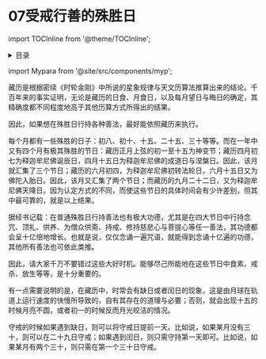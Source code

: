 
# 07受戒行善的殊胜日

import TOCInline from '@theme/TOCInline';

<details>
<summary>目录</summary>
<TOCInline toc={toc} maxHeadingLevel='6' />
</details>

import Mypara from '@site/src/components/myp';

<Mypara />

藏历是根据密续《时轮金刚》中所说的星象规律与天文历算法推算出来的结论。千百年来的事实证明，无论是藏历的日食、月食日，以及每月望日与晦日的确定，其精确度都不同程度地高于其他历算方式所得出的结果。

因此，如果想在殊胜日行持各种善法，最好能依照藏历来执行。

每个月都有一些殊胜的日子：初八、初十、十五、二十五、三十等等。而在一年中又有四个月有极其殊胜的节日：藏历正月上弦的初一至十五为神变节；藏历四月初七为释迦牟尼佛诞辰日，四月十五日为释迦牟尼佛的成道日与涅槃日。因此，该月就汇集了三个节日；藏历的六月初四，为释迦牟尼佛初转法轮日，六月十五日又为佛陀入胎日。因此，该月又汇集了两个节日；而藏历的九月二十二日，又为释迦牟尼佛天降日。因为认定方式的不同，而使这些节日的具体时间会有少许差别，但其中最可靠的，就是以上结果。

据经书记载：在普通殊胜日行持善法也有极大功德，尤其是在四大节日中行持念咒、顶礼、供养、为僧众供斋、持戒、修持慈悲心与菩提心等任一善法，其功德都会呈十亿倍地增长。也就是说，仅仅念诵一遍咒语，就能得到念诵十亿遍的功德，其他所有善法也可依此类推。

因此，请大家千万不要错过这些大好时机。能够尽己所能地在这些节日中食素、戒杀、放生等等，是十分重要的。

有一点需要说明的是，在藏历中，时常会有缺日或者闰日的现象，这是由月球在轨道上运行速度的快慢所导致的，自有其存在的道理与必要；否则，就会出现十五的时候月亮不圆，或者初一的时候反而月光皎洁的情况。

守戒的时候如果遇到缺日，则可以将守戒日提前一天。比如说，如果某月没有三十，则可以在二十九日守戒；如果遇到闰日，则只需守持第一天即可。比如说，如果某月有两个三十，则只需在第一个三十日守戒。
